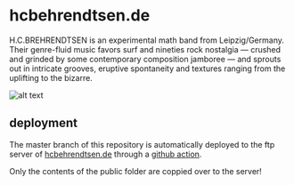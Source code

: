 # hcbehrendtsen.de

H.C.BREHRENDTSEN is an experimental math band from Leipzig/Germany. Their genre-fluid music favors surf and nineties rock nostalgia — crushed and grinded by some contemporary composition jamboree — and sprouts out in intricate grooves, eruptive spontaneity and textures ranging from the uplifting to the bizarre.

![alt text](http://hcbehrendtsen.de/assets/images/Trio_yellow.gif)

## deployment

The master branch of this repository is automatically deployed to the ftp server of [hcbehrendtsen.de](http://hcbehrendtsen.de) through a [github action](https://github.com/chrizzlemadizzle/hcbehrendtsen.de/actions?query=workflow%3A%22Deploy+via+FTP%22). 

Only the contents of the public folder are coppied over to the server!